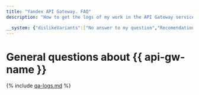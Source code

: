 ```yaml
---
title: "Yandex API Gateway. FAQ"
description: "How to get the logs of my work in the API Gateway service. Read more in the Data Requests section."

__system: {"dislikeVariants":["No answer to my question","Recomendations didn't help","The content doesn't match title","Other"]}
---
```



# General questions about {{ api-gw-name }}

{% include [qa-logs.md](../../_includes/qa-logs.md) %}